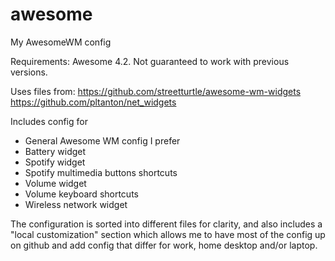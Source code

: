 # awesome
My AwesomeWM config

Requirements: Awesome 4.2. Not guaranteed to work with previous versions.

Uses files from:
https://github.com/streetturtle/awesome-wm-widgets
https://github.com/pltanton/net_widgets

Includes config for
* General Awesome WM config I prefer
* Battery widget
* Spotify widget
* Spotify multimedia buttons shortcuts
* Volume widget
* Volume keyboard shortcuts
* Wireless network widget

The configuration is sorted into different files for clarity, and also includes
a "local customization" section which allows me to have most of the config up
on github and add config that differ for work, home desktop and/or laptop.
